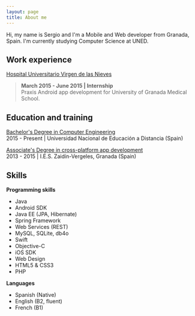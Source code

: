 ```yaml
---
layout: page
title: About me
---
```


Hi, my name is Sergio and I'm a Mobile and Web developer from Granada, Spain. I'm currently studying Computer Science at UNED.

## Work experience

[Hospital Universitario Virgen de las Nieves](http://www.hospitalgranada.es/normopraxis/)

> <strong>March 2015 - June 2015 | Internship </strong><br> Praxis Android app development for University of Granada Medical School.

## Education and training

[Bachelor's Degree in Computer Engineering](https://portal.uned.es/portal/page?_pageid=93,22985816&_dad=portal&_schema=PORTAL)
<br>2015 - Present | Universidad Nacional de Educación a Distancia (Spain)

[Associate's Degree in cross-platform app development](http://www.ieszaidinvergeles.org/)
<br>2013 - 2015 | I.E.S. Zaidín-Vergeles, Granada (Spain)

## Skills

<strong>Programming skills</strong><br>
<ul>
    <li>Java</li>
    <li>Android SDK</li>
    <li>Java EE (JPA, Hibernate)</li>
    <li>Spring Framework</li>
    <li>Web Services (REST)</li>
    <li>MySQL, SQLite, db4o</li>
    <li>Swift</li>
    <li>Objective-C</li>
    <li>iOS SDK</li>
    <li>Web Design</li>
    <li>HTML5 &amp; CSS3</li>
    <li>PHP</li>
</ul>

<strong>Languages</strong><br>
<ul>
    <li>Spanish (Native)</li>
    <li>English (B2, fluent)</li>
    <li>French (B1)</li>
</ul>
